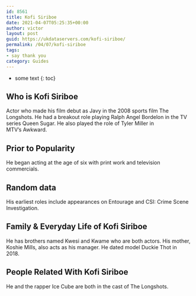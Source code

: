 ```yaml
---
id: 8561
title: Kofi Siriboe
date: 2021-04-07T05:25:35+00:00
author: victor
layout: post
guid: https://ukdataservers.com/kofi-siriboe/
permalink: /04/07/kofi-siriboe
tags:
- say thank you
category: Guides
---
```


* some text
{: toc}


## Who is Kofi Siriboe



Actor who made his film debut as Javy in the 2008 sports film The Longshots. He had a breakout role playing Ralph Angel Bordelon in the TV series Queen Sugar. He also played the role of Tyler Miller in MTV&#8217;s Awkward. 

                
                
                
## Prior to Popularity



He began acting at the age of six with print work and television commercials. 

                
                
                
## Random data



His earliest roles include appearances on Entourage and CSI: Crime Scene Investigation. 

                
                
                
## Family & Everyday Life of Kofi Siriboe



He has brothers named Kwesi and Kwame who are both actors. His mother, Koshie Mills, also acts as his manager. He dated model Duckie Thot in 2018. 

                
                
                
## People Related With Kofi Siriboe



He and the rapper Ice Cube are both in the cast of The Longshots. 

                
              
            
          
          
          